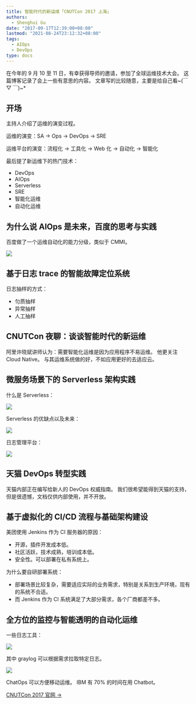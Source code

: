 ```yaml
---
title: 智能时代的新运维「CNUTCon 2017 上海」
authors:
  - Shenghui Gu
date: "2017-09-17T12:39:00+08:00"
lastmod: "2021-08-24T23:12:32+08:00"
tags:
  - AIOps
  - DevOps
type: docs
---
```


在今年的 9 月 10 至 11 日，有幸获得导师的邀请，参加了全球运维技术大会。
这篇博客记录了会上一些有意思的内容。
文章写的比较随意，主要是给自己看~(￣ ▽ ￣)~*

<!--more-->

## 开场

主持人介绍了运维的演变过程。

运维的演变：SA → Ops → DevOps → SRE

运维平台的演变：流程化 → 工具化 → Web 化 → 自动化 → 智能化

最后提了新运维下的热门技术：

- DevOps
- AIOps
- Serverless
- SRE
- 智能化运维
- 自动化运维

## 为什么说 AIOps 是未来，百度的思考与实践

百度做了一个运维自动化的能力分级，类似于 CMMI。

![](baidu-aiops.png)

## 基于日志 trace 的智能故障定位系统

日志抽样的方式：

- 匀质抽样
- 异常抽样
- 人工抽样

## CNUTCon 夜聊：谈谈智能时代的新运维

阿里许晓斌讲师认为：需要智能化运维是因为应用程序不易运维。
他更关注 Cloud Native。
与其运维系统做的好，不如应用更好的去适应云。

## 微服务场景下的 Serverless 架构实践

什么是 Serverless：

![](serverless-definition.png)

Serverless 的优缺点以及未来：

![](serverless-summery.png)

日志管理平台：

![](serverless-log-platform.png)

## 天猫 DevOps 转型实践

天猫内部正在编写给新人的 DevOps 权威指南。
我们很希望能得到天猫的支持，但是很遗憾，文档仅供内部使用，并不开放。

## 基于虚拟化的 CI/CD 流程与基础架构建设

美团使用 Jenkins 作为 CI 服务器的原因：

- 开源，插件开发成本低。
- 社区活跃，技术成熟，培训成本低。
- 安全性。可以部署在私有系统上。

为什么要自研部署系统：

- 部署场景比较复杂，需要适应实际的业务需求，特别是关系到生产环境，现有的系统不合适。
- 而 Jenkins 作为 CI 系统满足了大部分需求，各个厂商都差不多。

## 全方位的监控与智能透明的自动化运维

一些日志工具：

![](log-solution.png)

其中 graylog 可以根据需求拉取特定日志。

![](chatops.png)

ChatOps 可以方便移动运维。
IBM 有 70% 的时间在用 Chatbot。

[CNUTCon 2017 官网 →](http://www.cnutcon.com/)
